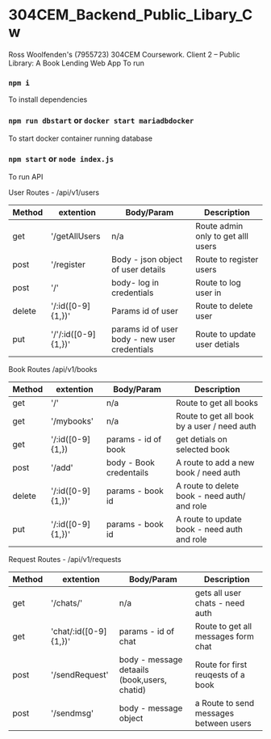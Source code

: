 # 304CEM_Backend_Public_Libary_Cw
Ross Woolfenden's (7955723) 304CEM Coursework. Client 2 – Public Library: A Book Lending Web App
To run 
### `npm i`
To install dependencies 

### `npm run dbstart` or `docker start mariadbdocker`
To start docker container running database

### `npm start` or `node index.js`
To run API

User Routes - /api/v1/users

| Method | extention |Body/Param | Description |
|--------|-----------|-----------|-------------|
| get | '/getAllUsers | n/a | Route admin only to get alll users |
| post | '/register | Body - json object of user details | Route to register users |
| post | '/' | body- log in credentials | Route to log user in |
|delete | '/:id([0-9]{1,})' | Params id of user | Route to delete user |
| put | '/'/:id([0-9]{1,})' |params id of user body - new user credentials  |  Route to update user detials |

Book Routes /api/v1/books

| Method | extention |Body/Param | Description |
|--------|-----------|-----------|-------------|
|get | '/' | n/a | Route to get all books| 
|get | '/mybooks' | n/a | Route to get all book by a user / need auth |
|get | '/:id([0-9]{1,}) | params - id of book | get detials on selected book |
|post | '/add' | body - Book credentails | A route to add a new book / need auth |
|delete | '/:id([0-9]{1,})' | params - book id | A route to delete book - need auth/ and role |
| put | '/:id([0-9]{1,})' | params - book id | A route to update book - need auth and role|


Request Routes - /api/v1/requests

| Method | extention |Body/Param | Description |
|--------|-----------|-----------|-------------|
| get | '/chats/' | n/a | gets all user chats - need auth |
| get | 'chat/:id([0-9]{1,})' | params - id of chat | Route to get all messages form chat |
|post | '/sendRequest' | body - message detaails (book,users, chatid) | Route for first reuqests of a book |
|post | '/sendmsg' | body - message object | a Route to send messages between users| 

